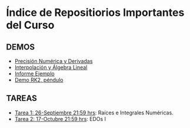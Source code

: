# Índice de Repositiorios Importantes del Curso

## DEMOS
- [Precisión Numérica y Derivadas](https://github.com/uchileFI3104B-2020B/demo-precision-derivada)
- [Interpolación y Álgebra Lineal](https://github.com/uchileFI3104B-2020B/demo-interpolacion-algebra-lineal)
- [Informe Ejemplo](https://github.com/uchileFI3104B-2020B/informe-ejemplo)
- [Demo RK2, péndulo](https://github.com/uchileFI3104B-2020B/demo-rk2)


## TAREAS

- [Tarea 1: 26-Septiembre 21:59 hrs](https://github.com/uchileFI3104B-2020B/01-tarea-template): Raíces e Integrales Numéricas.
- [Tarea 2: 17-Octubre 21:59 hrs](https://github.com/uchileFI3104B-2020B/02-tarea-template): EDOs I
